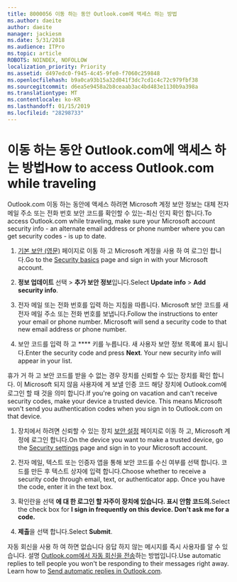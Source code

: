 ```yaml
---
title: 8000056 이동 하는 동안 Outlook.com에 액세스 하는 방법
ms.author: daeite
author: daeite
manager: jackiesm
ms.date: 5/31/2018
ms.audience: ITPro
ms.topic: article
ROBOTS: NOINDEX, NOFOLLOW
localization_priority: Priority
ms.assetid: d497edc0-f945-4c45-9fe0-f7060c259848
ms.openlocfilehash: b9a0ca93b15a32d041f3dc7cd1c4c72c979fbf38
ms.sourcegitcommit: d6ea5e9458a2b8ceaab3ac4bd483e1130b9a398a
ms.translationtype: MT
ms.contentlocale: ko-KR
ms.lasthandoff: 01/15/2019
ms.locfileid: "28298733"
---
```

# <a name="how-to-access-outlookcom-while-traveling"></a><span data-ttu-id="3d24c-102">이동 하는 동안 Outlook.com에 액세스 하는 방법</span><span class="sxs-lookup"><span data-stu-id="3d24c-102">How to access Outlook.com while traveling</span></span>

<span data-ttu-id="3d24c-103">Outlook.com 이동 하는 동안에 액세스 하려면 Microsoft 계정 보안 정보는 대체 전자 메일 주소 또는 전화 번호 보안 코드를 확인할 수 있는-최신 인지 확인 합니다.</span><span class="sxs-lookup"><span data-stu-id="3d24c-103">To access Outlook.com while traveling, make sure your Microsoft account security info - an alternate email address or phone number where you can get security codes - is up to date.</span></span>
  
1. <span data-ttu-id="3d24c-104">[기본 보안 (영문)](https://go.microsoft.com/fwlink/p/?linkid=842325) 페이지로 이동 하 고 Microsoft 계정을 사용 하 여 로그인 합니다.</span><span class="sxs-lookup"><span data-stu-id="3d24c-104">Go to the [Security basics](https://go.microsoft.com/fwlink/p/?linkid=842325) page and sign in with your Microsoft account.</span></span> 
    
2. <span data-ttu-id="3d24c-105">**정보 업데이트** 선택 \> **추가 보안 정보**입니다.</span><span class="sxs-lookup"><span data-stu-id="3d24c-105">Select **Update info** \> **Add security info**.</span></span> 
    
3. <span data-ttu-id="3d24c-p101">전자 메일 또는 전화 번호를 입력 하는 지침을 따릅니다. Microsoft 보안 코드를 새 전자 메일 주소 또는 전화 번호를 보냅니다.</span><span class="sxs-lookup"><span data-stu-id="3d24c-p101">Follow the instructions to enter your email or phone number. Microsoft will send a security code to that new email address or phone number.</span></span>
    
4. <span data-ttu-id="3d24c-p102">보안 코드를 입력 하 고 \*\*\*\* 키를 누릅니다. 새 사용자 보안 정보 목록에 표시 됩니다.</span><span class="sxs-lookup"><span data-stu-id="3d24c-p102">Enter the security code and press **Next**. Your new security info will appear in your list.</span></span> 
    
<span data-ttu-id="3d24c-p103">휴가 거 하 고 보안 코드를 받을 수 없는 경우 장치를 신뢰할 수 있는 장치를 확인 합니다. 이 Microsoft 되지 않음 사용자에 게 보낼 인증 코드 해당 장치에 Outlook.com에 로그인 할 때 것을 의미 합니다.</span><span class="sxs-lookup"><span data-stu-id="3d24c-p103">If you're going on vacation and can't receive security codes, make your device a trusted device. This means Microsoft won't send you authentication codes when you sign in to Outlook.com on that device.</span></span>
  
1. <span data-ttu-id="3d24c-112">장치에서 하려면 신뢰할 수 있는 장치 [보안 설정](https://go.microsoft.com/fwlink/p/?linkid=2002000&amp;clcid=0x409) 페이지로 이동 하 고, Microsoft 계정에 로그인 합니다.</span><span class="sxs-lookup"><span data-stu-id="3d24c-112">On the device you want to make a trusted device, go the [Security settings](https://go.microsoft.com/fwlink/p/?linkid=2002000&amp;clcid=0x409) page and sign in to your Microsoft account.</span></span> 
    
2. <span data-ttu-id="3d24c-p104">전자 메일, 텍스트 또는 인증자 앱을 통해 보안 코드를 수신 여부를 선택 합니다. 코드를 만든 후 텍스트 상자에 입력 합니다.</span><span class="sxs-lookup"><span data-stu-id="3d24c-p104">Choose whether to receive a security code through email, text, or authenticator app. Once you have the code, enter it in the text box.</span></span>
    
3. <span data-ttu-id="3d24c-115">확인란을 선택 **에 대 한 로그인 할 자주이 장치에 있습니다. 표시 안함 코드의.**</span><span class="sxs-lookup"><span data-stu-id="3d24c-115">Select the check box for **I sign in frequently on this device. Don't ask me for a code.**</span></span>
    
4. <span data-ttu-id="3d24c-116">**제출**을 선택 합니다.</span><span class="sxs-lookup"><span data-stu-id="3d24c-116">Select **Submit**.</span></span> 
    
<span data-ttu-id="3d24c-p105">자동 회신을 사용 하 여 하면 없습니다 응답 하지 않는 메시지를 즉시 사용자를 알 수 있습니다. 설명 [Outlook.com에서 자동 회신을 전송](https://go.microsoft.com/fwlink/p/?linkid=2002100&amp;clcid=0x409)하는 방법입니다.</span><span class="sxs-lookup"><span data-stu-id="3d24c-p105">Use automatic replies to tell people you won't be responding to their messages right away. Learn how to [Send automatic replies in Outlook.com](https://go.microsoft.com/fwlink/p/?linkid=2002100&amp;clcid=0x409).</span></span>
  

